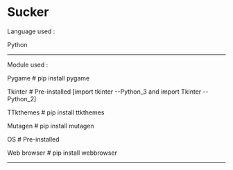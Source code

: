 # Sucker
Language used :

Python

-----------------------------------------------------------

Module used :

Pygame   # pip install pygame

Tkinter  # Pre-installed [import tkinter --Python_3 and import Tkinter --Python_2]

TTkthemes # pip install ttkthemes

Mutagen   # pip install mutagen

OS       # Pre-installed

Web browser # pip install webbrowser

-----------------------------------------------------------

